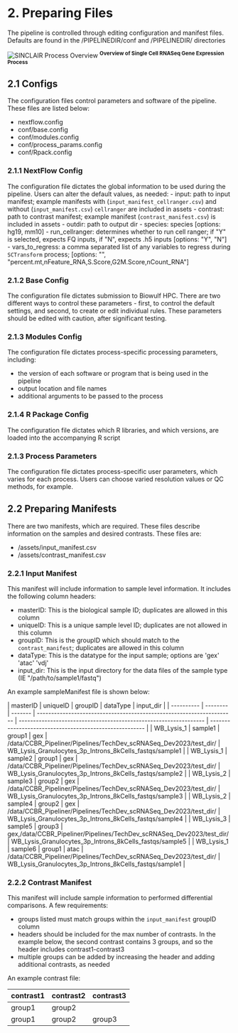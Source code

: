 # 2. Preparing Files

The pipeline is controlled through editing configuration and manifest files. Defaults are found in the /PIPELINEDIR/conf and /PIPELINEDIR/ directories

![SINCLAIR Process Overview](https://https://github.com/CCBR/SINCLAIR/blob/dev/assets/img/scRNA.jpeg?raw=true) <sup>**Overview of Single Cell RNASeq Gene Expression Process**</sup>

## 2.1 Configs

The configuration files control parameters and software of the pipeline. These files are listed below:

- nextflow.config
- conf/base.config
- conf/modules.config
- conf/process_params.config
- conf/Rpack.config

### 2.1.1 NextFlow Config

The configuration file dictates the global information to be used during the pipeline. Users can alter the default values, as needed: - input: path to input manifest; example manifests with (`input_manifest_cellranger.csv`) and without (`input_manifest.csv`) `cellranger` are included in assets - contrast: path to contrast manifest; example manifest (`contrast_manifest.csv`) is included in assets - outdir: path to output dir - species: species [options: hg19, mm10] - run_cellranger: determines whether to run cell ranger; if "Y" is selected, expects FQ inputs, if "N", expects .h5 inputs [options: "Y", "N"] - vars_to_regress: a comma separated list of any variables to regress during `SCTransform` process; [options: "", "percent.mt,nFeature_RNA,S.Score,G2M.Score,nCount_RNA"]

### 2.1.2 Base Config

The configuration file dictates submission to Biowulf HPC. There are two different ways to control these parameters - first, to control the default settings, and second, to create or edit individual rules. These parameters should be edited with caution, after significant testing.

### 2.1.3 Modules Config

The configuration file dictates process-specific processing parameters, including:

- the version of each software or program that is being used in the pipeline
- output location and file names
- additional arguments to be passed to the process

### 2.1.4 R Package Config

The configuration file dictates which R libraries, and which versions, are loaded into the accompanying R script

### 2.1.3 Process Parameters

The configuration file dictates process-specific user parameters, which varies for each process. Users can choose varied resolution values or QC methods, for example.

## 2.2 Preparing Manifests

There are two manifests, which are required. These files describe information on the samples and desired contrasts. These files are:

- /assets/input_manifest.csv
- /assets/contrast_manifest.csv

### 2.2.1 Input Manifest

This manifest will include information to sample level information. It includes the following column headers:

- masterID: This is the biological sample ID; duplicates are allowed in this column
- uniqueID: This is a unique sample level ID; duplicates are not allowed in this column
- groupID: This is the groupID which should match to the `contrast_manifest`; duplicates are allowed in this column
- dataType: This is the datatype for the input sample; options are 'gex' 'atac' 'vdj'
- input_dir: This is the input directory for the data files of the sample type (IE "/path/to/sample1/fastq")

An example sampleManifest file is shown below:

| masterID   | uniqueID | groupID | dataType                                                              | input_dir                                                         |
| ---------- | -------- | ------- | --------------------------------------------------------------------- | ----------------------------------------------------------------- | ------------------------------------------------------- |
| WB_Lysis_1 | sample1  | group1  | gex                                                                   | /data/CCBR_Pipeliner/Pipelines/TechDev_scRNASeq_Dev2023/test_dir/ | WB_Lysis_Granulocytes_3p_Introns_8kCells_fastqs/sample1 |
| WB_Lysis_1 | sample2  | group1  | gex                                                                   | /data/CCBR_Pipeliner/Pipelines/TechDev_scRNASeq_Dev2023/test_dir/ | WB_Lysis_Granulocytes_3p_Introns_8kCells_fastqs/sample2 |
| WB_Lysis_2 | sample3  | group2  | gex                                                                   | /data/CCBR_Pipeliner/Pipelines/TechDev_scRNASeq_Dev2023/test_dir/ | WB_Lysis_Granulocytes_3p_Introns_8kCells_fastqs/sample3 |
| WB_Lysis_2 | sample4  | group2  | gex                                                                   | /data/CCBR_Pipeliner/Pipelines/TechDev_scRNASeq_Dev2023/test_dir/ | WB_Lysis_Granulocytes_3p_Introns_8kCells_fastqs/sample4 |
| WB_Lysis_3 | sample5  | group3  | gex,/data/CCBR_Pipeliner/Pipelines/TechDev_scRNASeq_Dev2023/test_dir/ | WB_Lysis_Granulocytes_3p_Introns_8kCells_fastqs/sample5           |
| WB_Lysis_1 | sample6  | group1  | atac                                                                  | /data/CCBR_Pipeliner/Pipelines/TechDev_scRNASeq_Dev2023/test_dir/ | WB_Lysis_Granulocytes_3p_Introns_8kCells_fastqs/sample1 |

### 2.2.2 Contrast Manifest

This manifest will include sample information to performed differential comparisons. A few requirements:

- groups listed must match groups within the `input_manifest` groupID column
- headers should be included for the max number of contrasts. In the example below, the second contrast contains 3 groups, and so the header includes contrast1-contrast3
- multiple groups can be added by increasing the header and adding additional contrasts, as needed

An example contrast file:

| contrast1 | contrast2 | contrast3 |
| --------- | --------- | --------- |
| group1    | group2    |
| group1    | group2    | group3    |
